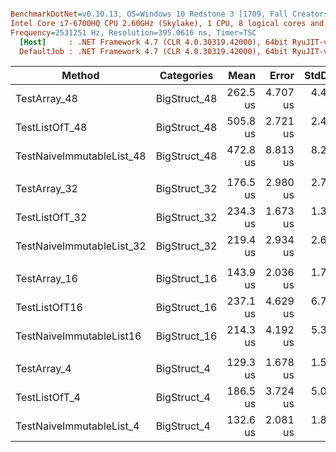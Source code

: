 ``` ini

BenchmarkDotNet=v0.10.13, OS=Windows 10 Redstone 3 [1709, Fall Creators Update] (10.0.16299.309)
Intel Core i7-6700HQ CPU 2.60GHz (Skylake), 1 CPU, 8 logical cores and 4 physical cores
Frequency=2531251 Hz, Resolution=395.0616 ns, Timer=TSC
  [Host]     : .NET Framework 4.7 (CLR 4.0.30319.42000), 64bit RyuJIT-v4.7.2633.0
  DefaultJob : .NET Framework 4.7 (CLR 4.0.30319.42000), 64bit RyuJIT-v4.7.2633.0


```
|                    Method |   Categories |     Mean |    Error |   StdDev | Scaled | ScaledSD |
|-------------------------- |------------- |---------:|---------:|---------:|-------:|---------:|
|              TestArray_48 | BigStruct_48 | 262.5 us | 4.707 us | 4.403 us |   1.00 |     0.00 |
|            TestListOfT_48 | BigStruct_48 | 505.8 us | 2.721 us | 2.412 us |   1.93 |     0.03 |
| TestNaiveImmutableList_48 | BigStruct_48 | 472.8 us | 8.813 us | 8.244 us |   1.80 |     0.04 |
|                           |              |          |          |          |        |          |
|              TestArray_32 | BigStruct_32 | 176.5 us | 2.980 us | 2.787 us |   1.00 |     0.00 |
|            TestListOfT_32 | BigStruct_32 | 234.3 us | 1.673 us | 1.397 us |   1.33 |     0.02 |
| TestNaiveImmutableList_32 | BigStruct_32 | 219.4 us | 2.934 us | 2.601 us |   1.24 |     0.02 |
|                           |              |          |          |          |        |          |
|              TestArray_16 | BigStruct_16 | 143.9 us | 2.036 us | 1.700 us |   1.00 |     0.00 |
|             TestListOfT16 | BigStruct_16 | 237.1 us | 4.629 us | 6.785 us |   1.65 |     0.05 |
|  TestNaiveImmutableList16 | BigStruct_16 | 214.3 us | 4.192 us | 5.301 us |   1.49 |     0.04 |
|                           |              |          |          |          |        |          |
|               TestArray_4 |  BigStruct_4 | 129.3 us | 1.678 us | 1.570 us |   1.00 |     0.00 |
|             TestListOfT_4 |  BigStruct_4 | 186.5 us | 3.724 us | 5.098 us |   1.44 |     0.04 |
|  TestNaiveImmutableList_4 |  BigStruct_4 | 132.6 us | 2.081 us | 1.845 us |   1.03 |     0.02 |
